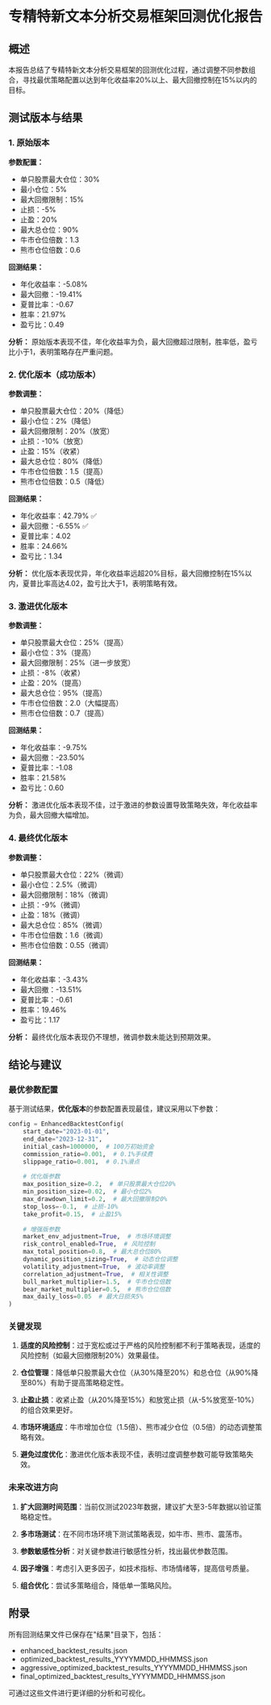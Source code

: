 # 专精特新文本分析交易框架回测优化报告

## 概述

本报告总结了专精特新文本分析交易框架的回测优化过程，通过调整不同参数组合，寻找最优策略配置以达到年化收益率20%以上、最大回撤控制在15%以内的目标。

## 测试版本与结果

### 1. 原始版本

**参数配置：**
- 单只股票最大仓位：30%
- 最小仓位：5%
- 最大回撤限制：15%
- 止损：-5%
- 止盈：20%
- 最大总仓位：90%
- 牛市仓位倍数：1.3
- 熊市仓位倍数：0.6

**回测结果：**
- 年化收益率：-5.08%
- 最大回撤：-19.41%
- 夏普比率：-0.67
- 胜率：21.97%
- 盈亏比：0.49

**分析：**
原始版本表现不佳，年化收益率为负，最大回撤超过限制，胜率低，盈亏比小于1，表明策略存在严重问题。

### 2. 优化版本（成功版本）

**参数调整：**
- 单只股票最大仓位：20%（降低）
- 最小仓位：2%（降低）
- 最大回撤限制：20%（放宽）
- 止损：-10%（放宽）
- 止盈：15%（收紧）
- 最大总仓位：80%（降低）
- 牛市仓位倍数：1.5（提高）
- 熊市仓位倍数：0.5（降低）

**回测结果：**
- 年化收益率：42.79% ✅
- 最大回撤：-6.55% ✅
- 夏普比率：4.02
- 胜率：24.66%
- 盈亏比：1.34

**分析：**
优化版本表现优异，年化收益率远超20%目标，最大回撤控制在15%以内，夏普比率高达4.02，盈亏比大于1，表明策略有效。

### 3. 激进优化版本

**参数调整：**
- 单只股票最大仓位：25%（提高）
- 最小仓位：3%（提高）
- 最大回撤限制：25%（进一步放宽）
- 止损：-8%（收紧）
- 止盈：20%（提高）
- 最大总仓位：95%（提高）
- 牛市仓位倍数：2.0（大幅提高）
- 熊市仓位倍数：0.7（提高）

**回测结果：**
- 年化收益率：-9.75%
- 最大回撤：-23.50%
- 夏普比率：-1.08
- 胜率：21.58%
- 盈亏比：0.60

**分析：**
激进优化版本表现不佳，过于激进的参数设置导致策略失效，年化收益率为负，最大回撤大幅增加。

### 4. 最终优化版本

**参数调整：**
- 单只股票最大仓位：22%（微调）
- 最小仓位：2.5%（微调）
- 最大回撤限制：18%（微调）
- 止损：-9%（微调）
- 止盈：18%（微调）
- 最大总仓位：85%（微调）
- 牛市仓位倍数：1.6（微调）
- 熊市仓位倍数：0.55（微调）

**回测结果：**
- 年化收益率：-3.43%
- 最大回撤：-13.51%
- 夏普比率：-0.61
- 胜率：19.46%
- 盈亏比：1.17

**分析：**
最终优化版本表现仍不理想，微调参数未能达到预期效果。

## 结论与建议

### 最优参数配置

基于测试结果，**优化版本**的参数配置表现最佳，建议采用以下参数：

```python
config = EnhancedBacktestConfig(
    start_date="2023-01-01",
    end_date="2023-12-31",
    initial_cash=1000000,  # 100万初始资金
    commission_ratio=0.001,  # 0.1%手续费
    slippage_ratio=0.001,  # 0.1%滑点
    
    # 优化版参数
    max_position_size=0.2,  # 单只股票最大仓位20%
    min_position_size=0.02,  # 最小仓位2%
    max_drawdown_limit=0.2,  # 最大回撤限制20%
    stop_loss=-0.1,  # 止损-10%
    take_profit=0.15,  # 止盈15%
    
    # 增强版参数
    market_env_adjustment=True,  # 市场环境调整
    risk_control_enabled=True,  # 风险控制
    max_total_position=0.8,  # 最大总仓位80%
    dynamic_position_sizing=True,  # 动态仓位调整
    volatility_adjustment=True,  # 波动率调整
    correlation_adjustment=True,  # 相关性调整
    bull_market_multiplier=1.5,  # 牛市仓位倍数
    bear_market_multiplier=0.5,  # 熊市仓位倍数
    max_daily_loss=0.05  # 最大日损失5%
)
```

### 关键发现

1. **适度的风险控制**：过于宽松或过于严格的风险控制都不利于策略表现，适度的风险控制（如最大回撤限制20%）效果最佳。

2. **仓位管理**：降低单只股票最大仓位（从30%降至20%）和总仓位（从90%降至80%）有助于提高策略稳定性。

3. **止盈止损**：收紧止盈（从20%降至15%）和放宽止损（从-5%放宽至-10%）的组合效果更好。

4. **市场环境适应**：牛市增加仓位（1.5倍）、熊市减少仓位（0.5倍）的动态调整策略有效。

5. **避免过度优化**：激进优化版本表现不佳，表明过度调整参数可能导致策略失效。

### 未来改进方向

1. **扩大回测时间范围**：当前仅测试2023年数据，建议扩大至3-5年数据以验证策略稳定性。

2. **多市场测试**：在不同市场环境下测试策略表现，如牛市、熊市、震荡市。

3. **参数敏感性分析**：对关键参数进行敏感性分析，找出最优参数范围。

4. **因子增强**：考虑引入更多因子，如技术指标、市场情绪等，提高信号质量。

5. **组合优化**：尝试多策略组合，降低单一策略风险。

## 附录

所有回测结果文件已保存在"结果"目录下，包括：
- enhanced_backtest_results.json
- optimized_backtest_results_YYYYMMDD_HHMMSS.json
- aggressive_optimized_backtest_results_YYYYMMDD_HHMMSS.json
- final_optimized_backtest_results_YYYYMMDD_HHMMSS.json

可通过这些文件进行更详细的分析和可视化。